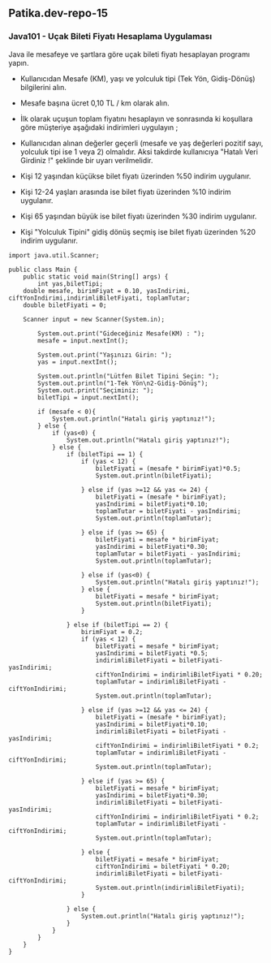 ## Patika.dev-repo-15
### Java101 - Uçak Bileti Fiyatı Hesaplama Uygulaması

Java ile mesafeye ve şartlara göre uçak bileti fiyatı hesaplayan programı yapın. 
- Kullanıcıdan Mesafe (KM), yaşı ve yolculuk tipi (Tek Yön, Gidiş-Dönüş) bilgilerini alın. 
- Mesafe başına ücret 0,10 TL / km olarak alın. 
- İlk olarak uçuşun toplam fiyatını hesaplayın ve sonrasında ki koşullara göre müşteriye aşağıdaki indirimleri uygulayın ;

- Kullanıcıdan alınan değerler geçerli (mesafe ve yaş değerleri pozitif sayı, yolculuk tipi ise 1 veya 2) olmalıdır. Aksi takdirde kullanıcıya "Hatalı Veri Girdiniz !" şeklinde bir uyarı verilmelidir.
- Kişi 12 yaşından küçükse bilet fiyatı üzerinden %50 indirim uygulanır.
- Kişi 12-24 yaşları arasında ise bilet fiyatı üzerinden %10 indirim uygulanır.
- Kişi 65 yaşından büyük ise bilet fiyatı üzerinden %30 indirim uygulanır.
- Kişi "Yolculuk Tipini" gidiş dönüş seçmiş ise bilet fiyatı üzerinden %20 indirim uygulanır.

```
import java.util.Scanner;

public class Main {
    public static void main(String[] args) {
        int yas,biletTipi;
    double mesafe, birimFiyat = 0.10, yasIndirimi, ciftYonIndirimi,indirimliBiletFiyati, toplamTutar;
    double biletFiyati = 0;

    Scanner input = new Scanner(System.in);

        System.out.print("Gideceğiniz Mesafe(KM) : ");
        mesafe = input.nextInt();

        System.out.print("Yaşınızı Girin: ");
        yas = input.nextInt();

        System.out.println("Lütfen Bilet Tipini Seçin: ");
        System.out.println("1-Tek Yön\n2-Gidiş-Dönüş");
        System.out.print("Seçiminiz: ");
        biletTipi = input.nextInt();

        if (mesafe < 0){
            System.out.println("Hatalı giriş yaptınız!");
        } else {
            if (yas<0) {
                System.out.println("Hatalı giriş yaptınız!");
            } else {
                if (biletTipi == 1) {
                    if (yas < 12) {
                        biletFiyati = (mesafe * birimFiyat)*0.5;
                        System.out.println(biletFiyati);

                    } else if (yas >=12 && yas <= 24) {
                        biletFiyati = (mesafe * birimFiyat);
                        yasIndirimi = biletFiyati*0.10;
                        toplamTutar = biletFiyati - yasIndirimi;
                        System.out.println(toplamTutar);

                    } else if (yas >= 65) {
                        biletFiyati = mesafe * birimFiyat;
                        yasIndirimi = biletFiyati*0.30;
                        toplamTutar = biletFiyati - yasIndirimi;
                        System.out.println(toplamTutar);

                    } else if (yas<0) {
                        System.out.println("Hatalı giriş yaptınız!");
                    } else {
                        biletFiyati = mesafe * birimFiyat;
                        System.out.println(biletFiyati);
                    }

                } else if (biletTipi == 2) {
                    birimFiyat = 0.2;
                    if (yas < 12) {
                        biletFiyati = mesafe * birimFiyat;
                        yasIndirimi = biletFiyati *0.5;
                        indirimliBiletFiyati = biletFiyati-yasIndirimi;
                        ciftYonIndirimi = indirimliBiletFiyati * 0.20;
                        toplamTutar = indirimliBiletFiyati -  ciftYonIndirimi;
                        System.out.println(toplamTutar);

                    } else if (yas >=12 && yas <= 24) {
                        biletFiyati = (mesafe * birimFiyat);
                        yasIndirimi = biletFiyati*0.10;
                        indirimliBiletFiyati = biletFiyati - yasIndirimi;
                        ciftYonIndirimi = indirimliBiletFiyati * 0.2;
                        toplamTutar = indirimliBiletFiyati - ciftYonIndirimi;
                        System.out.println(toplamTutar);

                    } else if (yas >= 65) {
                        biletFiyati = mesafe * birimFiyat;
                        yasIndirimi = biletFiyati*0.30;
                        indirimliBiletFiyati = biletFiyati-yasIndirimi;
                        ciftYonIndirimi = indirimliBiletFiyati * 0.2;
                        toplamTutar = indirimliBiletFiyati -  ciftYonIndirimi;
                        System.out.println(toplamTutar);

                    } else {
                        biletFiyati = mesafe * birimFiyat;
                        ciftYonIndirimi = biletFiyati * 0.20;
                        indirimliBiletFiyati = biletFiyati-ciftYonIndirimi;
                        System.out.println(indirimliBiletFiyati);
                    }

                } else {
                    System.out.println("Hatalı giriş yaptınız!");
                }
            }
        }
    }
}
```
